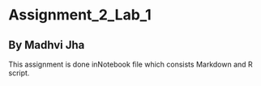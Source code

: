 # Assignment_2_Lab_1
## By Madhvi Jha

This assignment is done inNotebook file which consists Markdown and R script.
